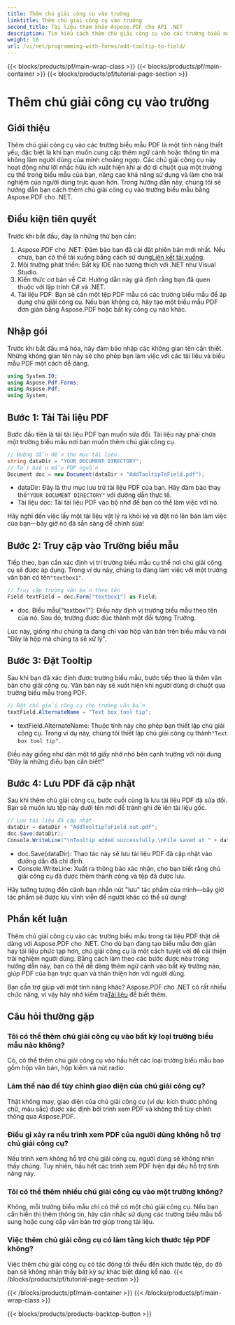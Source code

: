 ```yaml
---
title: Thêm chú giải công cụ vào trường
linktitle: Thêm chú giải công cụ vào trường
second_title: Tài liệu tham khảo Aspose.PDF cho API .NET
description: Tìm hiểu cách thêm chú giải công cụ vào các trường biểu mẫu trong tài liệu PDF bằng Aspose.PDF cho .NET trong hướng dẫn từng bước này. Cải thiện khả năng sử dụng và trải nghiệm của người dùng.
weight: 10
url: /vi/net/programming-with-forms/add-tooltip-to-field/
---
```


{{< blocks/products/pf/main-wrap-class >}}
{{< blocks/products/pf/main-container >}}
{{< blocks/products/pf/tutorial-page-section >}}

# Thêm chú giải công cụ vào trường

## Giới thiệu

Thêm chú giải công cụ vào các trường biểu mẫu PDF là một tính năng thiết yếu, đặc biệt là khi bạn muốn cung cấp thêm ngữ cảnh hoặc thông tin mà không làm người dùng của mình choáng ngợp. Các chú giải công cụ này hoạt động như lời nhắc hữu ích xuất hiện khi ai đó di chuột qua một trường cụ thể trong biểu mẫu của bạn, nâng cao khả năng sử dụng và làm cho trải nghiệm của người dùng trực quan hơn. Trong hướng dẫn này, chúng tôi sẽ hướng dẫn bạn cách thêm chú giải công cụ vào trường biểu mẫu bằng Aspose.PDF cho .NET.

## Điều kiện tiên quyết

Trước khi bắt đầu, đây là những thứ bạn cần:

1.  Aspose.PDF cho .NET: Đảm bảo bạn đã cài đặt phiên bản mới nhất. Nếu chưa, bạn có thể tải xuống bằng cách sử dụng[Liên kết tải xuống](https://releases.aspose.com/pdf/net/).
2. Môi trường phát triển: Bất kỳ IDE nào tương thích với .NET như Visual Studio.
3. Kiến thức cơ bản về C#: Hướng dẫn này giả định rằng bạn đã quen thuộc với lập trình C# và .NET.
4. Tài liệu PDF: Bạn sẽ cần một tệp PDF mẫu có các trường biểu mẫu để áp dụng chú giải công cụ. Nếu bạn không có, hãy tạo một biểu mẫu PDF đơn giản bằng Aspose.PDF hoặc bất kỳ công cụ nào khác.

## Nhập gói

Trước khi bắt đầu mã hóa, hãy đảm bảo nhập các không gian tên cần thiết. Những không gian tên này sẽ cho phép bạn làm việc với các tài liệu và biểu mẫu PDF một cách dễ dàng.

```csharp
using System.IO;
using Aspose.Pdf.Forms;
using Aspose.Pdf;
using System;
```

## Bước 1: Tải Tài liệu PDF

Bước đầu tiên là tải tài liệu PDF bạn muốn sửa đổi. Tài liệu này phải chứa một trường biểu mẫu nơi bạn muốn thêm chú giải công cụ.

```csharp
// Đường dẫn đến thư mục tài liệu.
string dataDir = "YOUR DOCUMENT DIRECTORY";
// Tải biểu mẫu PDF nguồn
Document doc = new Document(dataDir + "AddTooltipToField.pdf");
```

-  dataDir: Đây là thư mục lưu trữ tài liệu PDF của bạn. Hãy đảm bảo thay thế`"YOUR DOCUMENT DIRECTORY"` với đường dẫn thực tế.
- Tài liệu doc: Tải tài liệu PDF vào bộ nhớ để bạn có thể làm việc với nó.

Hãy nghĩ đến việc lấy một tài liệu vật lý ra khỏi kệ và đặt nó lên bàn làm việc của bạn—bây giờ nó đã sẵn sàng để chỉnh sửa!

## Bước 2: Truy cập vào Trường biểu mẫu

 Tiếp theo, bạn cần xác định vị trí trường biểu mẫu cụ thể nơi chú giải công cụ sẽ được áp dụng. Trong ví dụ này, chúng ta đang làm việc với một trường văn bản có tên`"textbox1"`.

```csharp
// Truy cập trường văn bản theo tên
Field textField = doc.Form["textbox1"] as Field;
```

- doc. Biểu mẫu["textbox1"]: Điều này định vị trường biểu mẫu theo tên của nó. Sau đó, trường được đúc thành một đối tượng Trường.
  
Lúc này, giống như chúng ta đang chỉ vào hộp văn bản trên biểu mẫu và nói "Đây là hộp mà chúng ta sẽ xử lý".

## Bước 3: Đặt Tooltip

Sau khi bạn đã xác định được trường biểu mẫu, bước tiếp theo là thêm văn bản chú giải công cụ. Văn bản này sẽ xuất hiện khi người dùng di chuột qua trường biểu mẫu trong PDF.

```csharp
// Đặt chú giải công cụ cho trường văn bản
textField.AlternateName = "Text box tool tip";
```

-  textField.AlternateName: Thuộc tính này cho phép bạn thiết lập chú giải công cụ. Trong ví dụ này, chúng tôi thiết lập chú giải công cụ thành`"Text box tool tip"`.

Điều này giống như dán một tờ giấy nhớ nhỏ bên cạnh trường với nội dung "Đây là những điều bạn cần biết!"

## Bước 4: Lưu PDF đã cập nhật

Sau khi thêm chú giải công cụ, bước cuối cùng là lưu tài liệu PDF đã sửa đổi. Bạn sẽ muốn lưu tệp này dưới tên mới để tránh ghi đè lên tài liệu gốc.

```csharp
// Lưu tài liệu đã cập nhật
dataDir = dataDir + "AddTooltipToField_out.pdf";
doc.Save(dataDir);
Console.WriteLine("\nTooltip added successfully.\nFile saved at " + dataDir);
```

- doc.Save(dataDir): Thao tác này sẽ lưu tài liệu PDF đã cập nhật vào đường dẫn đã chỉ định.
- Console.WriteLine: Xuất ra thông báo xác nhận, cho bạn biết rằng chú giải công cụ đã được thêm thành công và tệp đã được lưu.

Hãy tưởng tượng đến cảnh bạn nhấn nút "lưu" tác phẩm của mình—bây giờ tác phẩm sẽ được lưu vĩnh viễn để người khác có thể sử dụng!

## Phần kết luận

Thêm chú giải công cụ vào các trường biểu mẫu trong tài liệu PDF thật dễ dàng với Aspose.PDF cho .NET. Cho dù bạn đang tạo biểu mẫu đơn giản hay tài liệu phức tạp hơn, chú giải công cụ là một cách tuyệt vời để cải thiện trải nghiệm người dùng. Bằng cách làm theo các bước được nêu trong hướng dẫn này, bạn có thể dễ dàng thêm ngữ cảnh vào bất kỳ trường nào, giúp PDF của bạn trực quan và thân thiện hơn với người dùng.

 Bạn cần trợ giúp với một tính năng khác? Aspose.PDF cho .NET có rất nhiều chức năng, vì vậy hãy nhớ kiểm tra[Tài liệu](https://reference.aspose.com/pdf/net/) để biết thêm.

## Câu hỏi thường gặp

### Tôi có thể thêm chú giải công cụ vào bất kỳ loại trường biểu mẫu nào không?  
Có, có thể thêm chú giải công cụ vào hầu hết các loại trường biểu mẫu bao gồm hộp văn bản, hộp kiểm và nút radio.

### Làm thế nào để tùy chỉnh giao diện của chú giải công cụ?  
Thật không may, giao diện của chú giải công cụ (ví dụ: kích thước phông chữ, màu sắc) được xác định bởi trình xem PDF và không thể tùy chỉnh thông qua Aspose.PDF.

### Điều gì xảy ra nếu trình xem PDF của người dùng không hỗ trợ chú giải công cụ?  
Nếu trình xem không hỗ trợ chú giải công cụ, người dùng sẽ không nhìn thấy chúng. Tuy nhiên, hầu hết các trình xem PDF hiện đại đều hỗ trợ tính năng này.

### Tôi có thể thêm nhiều chú giải công cụ vào một trường không?  
Không, mỗi trường biểu mẫu chỉ có thể có một chú giải công cụ. Nếu bạn cần hiển thị thêm thông tin, hãy cân nhắc sử dụng các trường biểu mẫu bổ sung hoặc cung cấp văn bản trợ giúp trong tài liệu.

### Việc thêm chú giải công cụ có làm tăng kích thước tệp PDF không?  
Việc thêm chú giải công cụ có tác động tối thiểu đến kích thước tệp, do đó bạn sẽ không nhận thấy bất kỳ sự khác biệt đáng kể nào.
{{< /blocks/products/pf/tutorial-page-section >}}

{{< /blocks/products/pf/main-container >}}
{{< /blocks/products/pf/main-wrap-class >}}

{{< blocks/products/products-backtop-button >}}
